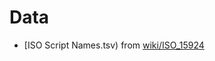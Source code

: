 # Data

- [ISO Script Names.tsv) from [wiki/ISO_15924](https://en.wikipedia.org/wiki/ISO_15924#List_of_codes)
